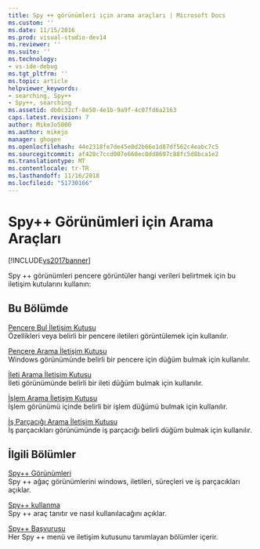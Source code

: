 ```yaml
---
title: Spy ++ görünümleri için arama araçları | Microsoft Docs
ms.custom: ''
ms.date: 11/15/2016
ms.prod: visual-studio-dev14
ms.reviewer: ''
ms.suite: ''
ms.technology:
- vs-ide-debug
ms.tgt_pltfrm: ''
ms.topic: article
helpviewer_keywords:
- searching, Spy++
- Spy++, searching
ms.assetid: db0c32cf-8e50-4e1b-9a9f-4c07fd6a2163
caps.latest.revision: 7
author: MikeJo5000
ms.author: mikejo
manager: ghogen
ms.openlocfilehash: 44e2318fe7de45e8d2b66e1d87df562c4eabc7c5
ms.sourcegitcommit: af428c7ccd007e668ec0dd8697c88fc5d8bca1e2
ms.translationtype: MT
ms.contentlocale: tr-TR
ms.lasthandoff: 11/16/2018
ms.locfileid: "51730166"
---
```

# <a name="search-tools-for-spy-views"></a>Spy++ Görünümleri için Arama Araçları
[!INCLUDE[vs2017banner](../includes/vs2017banner.md)]

Spy ++ görünümleri pencere görüntüler hangi verileri belirtmek için bu iletişim kutularını kullanın:  
  
## <a name="in-this-section"></a>Bu Bölümde  
 [Pencere Bul İletişim Kutusu](../debugger/find-window-dialog-box.md)  
 Özellikleri veya belirli bir pencere iletileri görüntülemek için kullanılır.  
  
 [Pencere Arama İletişim Kutusu](../debugger/window-search-dialog-box.md)  
 Windows görünümünde belirli bir pencere için düğüm bulmak için kullanılır.  
  
 [İleti Arama İletişim Kutusu](../debugger/message-search-dialog-box.md)  
 İleti görünümünde belirli bir ileti düğüm bulmak için kullanılır.  
  
 [İşlem Arama İletişim Kutusu](../debugger/process-search-dialog-box.md)  
 İşlem görünümü içinde belirli bir işlem düğümü bulmak için kullanılır.  
  
 [İş Parçacığı Arama İletişim Kutusu](../debugger/thread-search-dialog-box.md)  
 İş parçacıkları görünümünde iş parçacığı belirli düğüm bulmak için kullanılır.  
  
## <a name="related-sections"></a>İlgili Bölümler  
 [Spy++ Görünümleri](../debugger/spy-increment-views.md)  
 Spy ++ ağaç görünümlerini windows, iletileri, süreçleri ve iş parçacıkları açıklar.  
  
 [Spy++ kullanma](../debugger/using-spy-increment.md)  
 Spy ++ araç tanıtır ve nasıl kullanılacağını açıklar.  
  
 [Spy++ Başvurusu](../debugger/spy-increment-reference.md)  
 Her Spy ++ menü ve iletişim kutusunu tanımlayan bölümler içerir.



